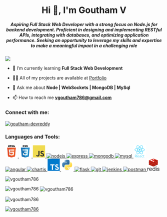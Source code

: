 



<h1 align="center">Hi 👋, I'm Goutham V</h1>
<h5 align="center">Aspiring Full Stack Web Developer with a strong focus on Node.js for backend development. Proficient in designing and implementing RESTful APIs, integrating with databases, and optimizing application performance. Seeking an opportunity to leverage my skills and expertise to make a meaningful impact in a challenging role</h5>

<p> <img align="center" src="https://camo.githubusercontent.com/cae12fddd9d6982901d82580bdf321d81fb299141098ca1c2d4891870827bf17/68747470733a2f2f6d69726f2e6d656469756d2e636f6d2f6d61782f313336302f302a37513379765349765f7430696f4a2d5a2e676966" /> </p>



- 🌱 I’m currently learning **Full Stack Web Development**

- 👨‍💻 All of my projects are available at [Portfolio](https://vgoutham786.github.io/)

- 💬 Ask me about **Node | WebSockets | MongoDB | MySql**

- 📫 How to reach me **vgoutham786@gmail.com**

<h3 align="left">Connect with me:</h3>
<p align="left">
<a href="https://linkedin.com/in/vgoutham786" target="blank"><img align="center" src="https://raw.githubusercontent.com/rahuldkjain/github-profile-readme-generator/master/src/images/icons/Social/linked-in-alt.svg" alt="goutham-devreddy" height="30" width="40" /></a>
</p>

<h3 align="left">Languages and Tools:</h3>
<p align="left"> </a> <a href="https://www.w3.org/html/" target="_blank" rel="noreferrer"> <img src="https://raw.githubusercontent.com/devicons/devicon/master/icons/html5/html5-original-wordmark.svg" alt="html5" width="40" height="40"/> </a> <a href="https://www.w3schools.com/css/" target="_blank" rel="noreferrer"> <img src="https://raw.githubusercontent.com/devicons/devicon/master/icons/css3/css3-original-wordmark.svg" alt="css3" width="40" height="40"/>  </a><a href="https://developer.mozilla.org/en-US/docs/Web/JavaScript" target="_blank" rel="noreferrer"> <img src="https://raw.githubusercontent.com/devicons/devicon/master/icons/javascript/javascript-original.svg" alt="javascript" width="40" height="40"/> </a><a href="https://nodejs.org" target="_blank" rel="noreferrer"> <img src="https://tse3.mm.bing.net/th?id=OIP.CTvVfHEeovAx-0V5-dqVRwHaHa&pid=Api&P=0" alt="nodejs" width="40" height="40"/> </a> <a href="https://expressjs.com" target="_blank" rel="noreferrer"> <img src="https://i.ibb.co/gWWHv6J/express.jpg" alt="express" width="40" height="40"/> </a> <a href="https://www.mongodb.com/" target="_blank" rel="noreferrer"> <img src="https://i.ibb.co/Mp1CBMP/mongo.jpg" alt="mongodb" width="40" height="40"/> </a><a href="https://www.mysql.com/" target="_blank" rel="noreferrer"> <img src="https://i.ibb.co/qRzpXzr/My-SQL-Logo-1.png" alt="mysql" width="40" height="40"/> </a> <a href="https://reactjs.org/" target="_blank" rel="noreferrer"> <img src="https://raw.githubusercontent.com/devicons/devicon/master/icons/react/react-original-wordmark.svg" alt="react" width="40" height="40"/> </a> <a href="https://angular.io" target="_blank" rel="noreferrer"> <img src="https://angular.io/assets/images/logos/angular/angular.svg" alt="angular" width="40" height="40"/> </a> <a href="https://www.chartjs.org" target="_blank" rel="noreferrer"> <img src="https://www.chartjs.org/media/logo-title.svg" alt="chartjs" width="40" height="40"/> </a> <a href="https://www.typescriptlang.org/" target="_blank" rel="noreferrer"> <img src="https://raw.githubusercontent.com/devicons/devicon/master/icons/typescript/typescript-original.svg" alt="typescript" width="40" height="40"/> </a> <a href="https://www.python.org" target="_blank" rel="noreferrer"> <img src="https://raw.githubusercontent.com/devicons/devicon/master/icons/python/python-original.svg" alt="python" width="40" height="40"/> </a>  <a href="https://flask.palletsprojects.com/" target="_blank" rel="noreferrer"> <img src="https://i.ibb.co/n0Tx6pv/flask.png" alt="flask" width="40" height="40"/> </a> <a href="https://git-scm.com/" target="_blank" rel="noreferrer"> <img src="https://www.vectorlogo.zone/logos/git-scm/git-scm-icon.svg" alt="git" width="40" height="40"/>   <a href="https://www.jenkins.io" target="_blank" rel="noreferrer"> <img src="https://www.vectorlogo.zone/logos/jenkins/jenkins-icon.svg" alt="jenkins" width="40" height="40"/> </a>   <a href="https://postman.com" target="_blank" rel="noreferrer"> <img src="https://www.vectorlogo.zone/logos/getpostman/getpostman-icon.svg" alt="postman" width="40" height="40"/> </a> <a href="https://redis.io" target="_blank" rel="noreferrer"> <img src="https://raw.githubusercontent.com/devicons/devicon/master/icons/redis/redis-original-wordmark.svg" alt="redis" width="40" height="40"/> </a>  </p>

<p align="left"> <img src="https://komarev.com/ghpvc/?username=vgoutham786&label=Profile%20views&color=0e75b6&style=flat" alt="vgoutham786" /> </p>
<p><img align="left" src="https://github-readme-stats.vercel.app/api/top-langs?username=vgoutham786&show_icons=true&locale=en&layout=compact" alt="vgoutham786" /></p>

<p>&nbsp;<img align="center" src="https://github-readme-stats.vercel.app/api?username=vgoutham786&show_icons=true&locale=en" alt="vgoutham786" /></p>

<p><img align="center" src="https://github-readme-streak-stats.herokuapp.com/?user=vgoutham786&" alt="vgoutham786" /></p>

<p align="left"> <a href="https://github.com/ryo-ma/github-profile-trophy"><img src="https://github-profile-trophy.vercel.app/?username=vgoutham786" alt="vgoutham786" /></a> </p>

